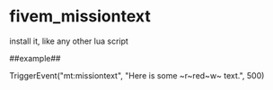 # fivem_missiontext

install it, like any other lua script

##example##

TriggerEvent("mt:missiontext", "Here is some ~r~red~w~ text.", 500)

